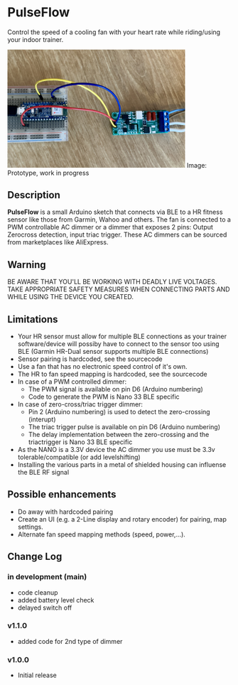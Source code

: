 # PulseFlow
Control the speed of a cooling fan with your heart rate while riding/using your indoor trainer.

<img src="Prototype.JPG" alt="Alt text" width="400">
Image: Prototype, work in progress

## Description

**PulseFlow** is a small Arduino sketch that connects via BLE to a HR fitness sensor like those from Garmin, Wahoo and others. The fan is connected to a PWM controllable AC dimmer or a dimmer that exposes 2 pins: Output Zerocross detection, input triac trigger. These AC dimmers can be sourced from marketplaces like AliExpress.

## Warning
BE AWARE THAT YOU'LL BE WORKING WITH DEADLY LIVE VOLTAGES. TAKE APPROPRIATE SAFETY MEASURES WHEN CONNECTING PARTS AND WHILE USING THE DEVICE YOU CREATED. 

## Limitations

+ Your HR sensor must allow for multiple BLE connections as your trainer software/device will possiby have to connect to the sensor too using BLE (Garmin HR-Dual sensor supports multiple BLE connections)
+ Sensor pairing is hardcoded, see the sourcecode
+ Use a fan that has no electronic speed control of it's own.
+ The HR to fan speed mapping is hardcoded, see the sourcecode
+ In case of a PWM controlled dimmer:
  + The PWM signal is available on pin D6 (Arduino numbering)
  + Code to generate the PWM is Nano 33 BLE specific
+ In case of zero-cross/triac trigger dimmer:
  + Pin 2 (Arduino numbering) is used to detect the zero-crossing (interupt)
  + The triac trigger pulse is available on pin D6 (Arduino numbering)
  + The delay implementation between the zero-crossing and the triactrigger is Nano 33 BLE specific
+ As the NANO is a 3.3V device the AC dimmer you use must be 3.3v tolerable/compatible (or add levelshifting)
+ Installing the various parts in a metal of shielded housing can influense the BLE RF signal

## Possible enhancements

+ Do away with hardcoded pairing
+ Create an UI (e.g. a 2-Line display and rotary encoder) for pairing, map settings. 
+ Alternate fan speed mapping methods (speed, power,...).

## Change Log

### in development (main)
+ code cleanup
+ added battery level check
+ delayed switch off

### v1.1.0
+ added code for 2nd type of dimmer

### v1.0.0
+ Initial release


